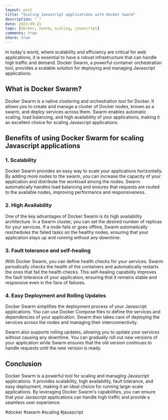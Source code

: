 ```yaml
---
layout: post
title: "Scaling Javascript applications with Docker Swarm"
description: " "
date: 2023-09-21
tags: [docker, swarm, scaling, javascript]
comments: true
share: true
---
```


In today's world, where scalability and efficiency are critical for web applications, it is essential to have a robust infrastructure that can handle high traffic and demand. Docker Swarm, a powerful container orchestration tool, provides a scalable solution for deploying and managing Javascript applications.

## What is Docker Swarm?

Docker Swarm is a native clustering and orchestration tool for Docker. It allows you to create and manage a cluster of Docker nodes, known as a swarm, and deploy services across them. Swarm enables automatic scaling, load balancing, and high availability of your applications, making it an excellent choice for scaling Javascript applications.

## Benefits of using Docker Swarm for scaling Javascript applications

### 1. Scalability

Docker Swarm provides an easy way to scale your applications horizontally. By adding more nodes to the swarm, you can increase the capacity of your application and distribute the workload among the nodes. Swarm automatically handles load balancing and ensures that requests are routed to the available nodes, improving performance and responsiveness.

### 2. High Availability

One of the key advantages of Docker Swarm is its high availability architecture. In a Swarm cluster, you can set the desired number of replicas for your services. If a node fails or goes offline, Swarm automatically reschedules the failed tasks on the healthy nodes, ensuring that your application stays up and running without any downtime.

### 3. Fault tolerance and self-healing

With Docker Swarm, you can define health checks for your services. Swarm periodically checks the health of the containers and automatically restarts the ones that fail the health checks. This self-healing capability improves the fault tolerance of your application, ensuring that it remains stable and responsive even in the face of failures.

### 4. Easy Deployment and Rolling Updates

Docker Swarm simplifies the deployment process of your Javascript applications. You can use Docker Compose files to define the services and dependencies of your application. Swarm then takes care of deploying the services across the nodes and managing their interconnectivity.

Swarm also supports rolling updates, allowing you to update your services without causing any downtime. You can gradually roll out new versions of your application while Swarm ensures that the old version continues to handle requests until the new version is ready.

## Conclusion

Docker Swarm is a powerful tool for scaling and managing Javascript applications. It provides scalability, high availability, fault tolerance, and easy deployment, making it an ideal choice for running large-scale applications. By leveraging Docker Swarm's capabilities, you can ensure that your Javascript applications can handle high traffic and provide a seamless user experience.

#docker #swarm #scaling #javascript